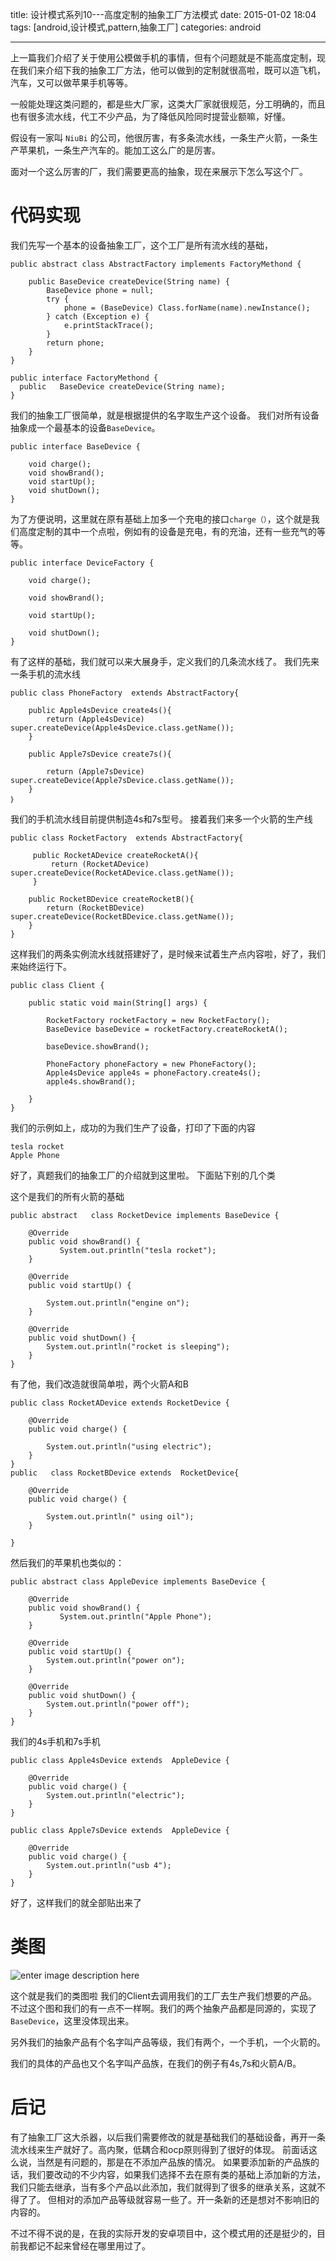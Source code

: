 title: 设计模式系列10---高度定制的抽象工厂方法模式
date: 2015-01-02 18:04
tags: [android,设计模式,pattern,抽象工厂]
categories: android

------

上一篇我们介绍了关于使用公模做手机的事情，但有个问题就是不能高度定制，现在我们来介绍下我的抽象工厂方法，他可以做到的定制就很高啦，既可以造飞机，汽车，又可以做苹果手机等等。

一般能处理这类问题的，都是些大厂家，这类大厂家就很规范，分工明确的，而且也有很多流水线，代工不少产品，为了降低风险同时提营业额嘛，好懂。

假设有一家叫 `NiuBi` 的公司，他很厉害，有多条流水线，一条生产火箭，一条生产苹果机，一条生产汽车的。能加工这么广的是厉害。

面对一个这么厉害的厂，我们需要更高的抽象，现在来展示下怎么写这个厂。

# 代码实现
我们先写一个基本的设备抽象工厂，这个工厂是所有流水线的基础，

	public abstract class AbstractFactory implements FactoryMethond {

	    public BaseDevice createDevice(String name) {
	        BaseDevice phone = null;
	        try {
	            phone = (BaseDevice) Class.forName(name).newInstance();
	        } catch (Exception e) {
	            e.printStackTrace();
	        }
	        return phone;
	    }
    }

	public interface FactoryMethond {
	  public   BaseDevice createDevice(String name);
	}
我们的抽象工厂很简单，就是根据提供的名字取生产这个设备。
我们对所有设备抽象成一个最基本的设备`BaseDevice`。

	public interface BaseDevice {

	    void charge();
	    void showBrand();
	    void startUp();
	    void shutDown();
	}

为了方便说明，这里就在原有基础上加多一个充电的接口`charge（）`，这个就是我们高度定制的其中一个点啦，例如有的设备是充电，有的充油，还有一些充气的等等。

	public interface DeviceFactory {

	    void charge();
	
	    void showBrand();
	
	    void startUp();
	
	    void shutDown();
	}
	
有了这样的基础，我们就可以来大展身手，定义我们的几条流水线了。	
我们先来一条手机的流水线

	public class PhoneFactory  extends AbstractFactory{

	    public Apple4sDevice create4s(){
	        return (Apple4sDevice) super.createDevice(Apple4sDevice.class.getName());
	    }
	
	    public Apple7sDevice create7s(){
	
	        return (Apple7sDevice) super.createDevice(Apple7sDevice.class.getName());
	    }
	｝
我们的手机流水线目前提供制造4s和7s型号。
接着我们来多一个火箭的生产线

	
	public class RocketFactory  extends AbstractFactory{
	
	     public RocketADevice createRocketA(){
	         return (RocketADevice) super.createDevice(RocketADevice.class.getName());
	     }
	
	    public RocketBDevice createRocketB(){
	        return (RocketBDevice) super.createDevice(RocketBDevice.class.getName());
	    }
	}	
这样我们的两条实例流水线就搭建好了，是时候来试着生产点内容啦，好了，我们来始终运行下。

	public class Client {
	
	    public static void main(String[] args) {
	
	        RocketFactory rocketFactory = new RocketFactory();
	        BaseDevice baseDevice = rocketFactory.createRocketA();
	
	        baseDevice.showBrand();
	
	        PhoneFactory phoneFactory = new PhoneFactory();
	        Apple4sDevice apple4s = phoneFactory.create4s();
	        apple4s.showBrand();
	
	    }
	}
我们的示例如上，成功的为我们生产了设备，打印了下面的内容

	tesla rocket
	Apple Phone

好了，真题我们的抽象工厂的介绍就到这里啦。
下面贴下别的几个类

这个是我们的所有火箭的基础

	public abstract   class RocketDevice implements BaseDevice {

	    @Override
	    public void showBrand() {
	           System.out.println("tesla rocket");
	    }
	
	    @Override
	    public void startUp() {
	
	        System.out.println("engine on");
	    }
	
	    @Override
	    public void shutDown() {
	        System.out.println("rocket is sleeping");
	    }
	}
有了他，我们改造就很简单啦，两个火箭A和B

	public class RocketADevice extends RocketDevice {

	    @Override
	    public void charge() {
	
	        System.out.println("using electric");
	    }
	}
	public   class RocketBDevice extends  RocketDevice{

	    @Override
	    public void charge() {
	
	        System.out.println(" using oil");
	    }
	
	}
然后我们的苹果机也类似的：

	public abstract class AppleDevice implements BaseDevice {

	    @Override
	    public void showBrand() {
	           System.out.println("Apple Phone");
	    }
	
	    @Override
	    public void startUp() {
	        System.out.println("power on");
	    }
	
	    @Override
	    public void shutDown() {
	        System.out.println("power off");
	    }
	}
我们的4s手机和7s手机

	public class Apple4sDevice extends  AppleDevice {
	    
	    @Override
	    public void charge() {
	        System.out.println("electric");
	    }
	}

	public class Apple7sDevice extends  AppleDevice {

	    @Override
	    public void charge() {
	        System.out.println("usb 4");
	    }
	}
好了，这样我们的就全部贴出来了

# 类图
![enter image description here](http://7xl9zd.com1.z0.glb.clouddn.com/Screen%20Shot%202016-01-02%20at%2017.41.40.png)

这个就是我们的类图啦
我们的Client去调用我们的工厂去生产我们想要的产品。
不过这个图和我们的有一点不一样啊。我们的两个抽象产品都是同源的，实现了`BaseDevice`，这里没体现出来。

另外我们的抽象产品有个名字叫产品等级，我们有两个，一个手机，一个火箭的。

我们的具体的产品也又个名字叫产品族，在我们的例子有4s,7s和火箭A/B。

# 后记

有了抽象工厂这大杀器，以后我们需要修改的就是基础我们的基础设备，再开一条流水线来生产就好了。高内聚，低耦合和ocp原则得到了很好的体现。
前面话这么说，当然是有问题的，那是在不添加产品族的情况。
如果要添加新的产品族的话，我们要改动的不少内容，如果我们选择不去在原有类的基础上添加新的方法，我们只能去继承，当有多个产品以此添加，我们就得到了很多的继承关系，这就不得了了。
但相对的添加产品等级就容易一些了。开一条新的还是想对不影响旧的内容的。

不过不得不说的是，在我的实际开发的安卓项目中，这个模式用的还是挺少的，目前我都记不起来曾经在哪里用过了。